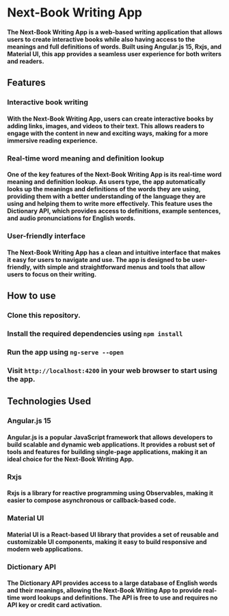 # Next-Book Writing App
#### The Next-Book Writing App is a web-based writing application that allows users to create interactive books while also having access to the meanings and full definitions of words. Built using Angular.js 15, Rxjs, and Material UI, this app provides a seamless user experience for both writers and readers.

## Features
### Interactive book writing
#### With the Next-Book Writing App, users can create interactive books by adding links, images, and videos to their text. This allows readers to engage with the content in new and exciting ways, making for a more immersive reading experience.

### Real-time word meaning and definition lookup
#### One of the key features of the Next-Book Writing App is its real-time word meaning and definition lookup. As users type, the app automatically looks up the meanings and definitions of the words they are using, providing them with a better understanding of the language they are using and helping them to write more effectively. This feature uses the Dictionary API, which provides access to definitions, example sentences, and audio pronunciations for English words.

### User-friendly interface
#### The Next-Book Writing App has a clean and intuitive interface that makes it easy for users to navigate and use. The app is designed to be user-friendly, with simple and straightforward menus and tools that allow users to focus on their writing.

## How to use
### Clone this repository.
### Install the required dependencies using ``` npm install ```
### Run the app using ``` ng-serve --open ```
### Visit ``` http://localhost:4200 ``` in your web browser to start using the app.
## Technologies Used
### Angular.js 15
#### Angular.js is a popular JavaScript framework that allows developers to build scalable and dynamic web applications. It provides a robust set of tools and features for building single-page applications, making it an ideal choice for the Next-Book Writing App.

### Rxjs
#### Rxjs is a library for reactive programming using Observables, making it easier to compose asynchronous or callback-based code.

### Material UI
#### Material UI is a React-based UI library that provides a set of reusable and customizable UI components, making it easy to build responsive and modern web applications.

### Dictionary API
#### The Dictionary API provides access to a large database of English words and their meanings, allowing the Next-Book Writing App to provide real-time word lookups and definitions. The API is free to use and requires no API key or credit card activation.



